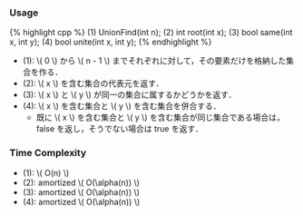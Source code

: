 ### Usage

{% highlight cpp %}
(1) UnionFind(int n);
(2) int root(int x);
(3) bool same(int x, int y);
(4) bool unite(int x, int y);
{% endhighlight %}

- (1): \\( 0 \\) から \\( n - 1 \\) までそれぞれに対して，その要素だけを格納した集合を作る．
- (2): \\( x \\) を含む集合の代表元を返す．
- (3): \\( x \\) と \\( y \\) が同一の集合に属するかどうかを返す．
- (4): \\( x \\) を含む集合と \\( y \\) を含む集合を併合する．
  - 既に \\( x \\) を含む集合と \\( y \\) を含む集合が同じ集合である場合は，
    false を返し，そうでない場合は true を返す．

### Time Complexity
- (1): \\( O(n) \\)
- (2): amortized \\( O(\alpha(n)) \\)
- (3): amortized \\( O(\alpha(n)) \\)
- (4): amortized \\( O(\alpha(n)) \\)
